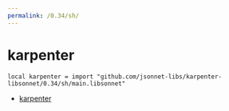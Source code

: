 ```yaml
---
permalink: /0.34/sh/
---
```


# karpenter

```jsonnet
local karpenter = import "github.com/jsonnet-libs/karpenter-libsonnet/0.34/sh/main.libsonnet"
```



* [karpenter](karpenter/index.md)